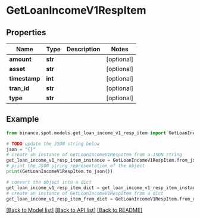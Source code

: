 # GetLoanIncomeV1RespItem


## Properties

Name | Type | Description | Notes
------------ | ------------- | ------------- | -------------
**amount** | **str** |  | [optional] 
**asset** | **str** |  | [optional] 
**timestamp** | **int** |  | [optional] 
**tran_id** | **str** |  | [optional] 
**type** | **str** |  | [optional] 

## Example

```python
from binance.spot.models.get_loan_income_v1_resp_item import GetLoanIncomeV1RespItem

# TODO update the JSON string below
json = "{}"
# create an instance of GetLoanIncomeV1RespItem from a JSON string
get_loan_income_v1_resp_item_instance = GetLoanIncomeV1RespItem.from_json(json)
# print the JSON string representation of the object
print(GetLoanIncomeV1RespItem.to_json())

# convert the object into a dict
get_loan_income_v1_resp_item_dict = get_loan_income_v1_resp_item_instance.to_dict()
# create an instance of GetLoanIncomeV1RespItem from a dict
get_loan_income_v1_resp_item_from_dict = GetLoanIncomeV1RespItem.from_dict(get_loan_income_v1_resp_item_dict)
```
[[Back to Model list]](../README.md#documentation-for-models) [[Back to API list]](../README.md#documentation-for-api-endpoints) [[Back to README]](../README.md)


